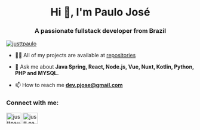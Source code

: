 <h1 align="center">Hi 👋, I'm Paulo José</h1>
<h3 align="center">A passionate fullstack developer from Brazil</h3>

<p align="left"> <a href="https://github.com/ryo-ma/github-profile-trophy"><img src="https://github-profile-trophy.vercel.app/?username=justtpaulo" alt="justtpaulo" /></a> </p>

- 👨‍💻 All of my projects are available at [repositories](https://github.com/justtpaulo?tab=repositories)

- 💬 Ask me about **Java Spring, React, Node.js, Vue, Nuxt, Kotlin, Python, PHP and MYSQL.**

- 📫 How to reach me **dev.pjose@gmail.com**

<h3 align="left">Connect with me:</h3>
<p align="left">
<a href="https://twitter.com/justtpaulo" target="blank"><img align="center" src="https://raw.githubusercontent.com/rahuldkjain/github-profile-readme-generator/master/src/images/icons/Social/twitter.svg" alt="justtpaulo" height="30" width="40" /></a>
<a href="https://instagram.com/justt.paulo" target="blank"><img align="center" src="https://raw.githubusercontent.com/rahuldkjain/github-profile-readme-generator/master/src/images/icons/Social/instagram.svg" alt="justt.paulo" height="30" width="40" /></a>
</p>
